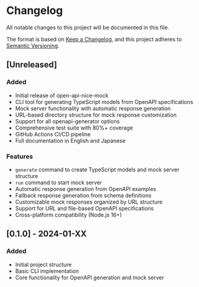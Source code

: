 # Changelog

All notable changes to this project will be documented in this file.

The format is based on [Keep a Changelog](https://keepachangelog.com/en/1.0.0/),
and this project adheres to [Semantic Versioning](https://semver.org/spec/v2.0.0.html).

## [Unreleased]

### Added
- Initial release of open-api-nice-mock
- CLI tool for generating TypeScript models from OpenAPI specifications
- Mock server functionality with automatic response generation
- URL-based directory structure for mock response customization
- Support for all openapi-generator options
- Comprehensive test suite with 80%+ coverage
- GitHub Actions CI/CD pipeline
- Full documentation in English and Japanese

### Features
- `generate` command to create TypeScript models and mock server structure
- `run` command to start mock server
- Automatic response generation from OpenAPI examples
- Fallback response generation from schema definitions
- Customizable mock responses organized by URL structure
- Support for URL and file-based OpenAPI specifications
- Cross-platform compatibility (Node.js 16+)

## [0.1.0] - 2024-01-XX

### Added
- Initial project structure
- Basic CLI implementation
- Core functionality for OpenAPI generation and mock server